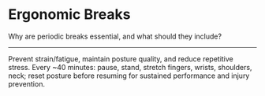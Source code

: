 # Ergonomic Breaks

Why are periodic breaks essential, and what should they include?

---

Prevent strain/fatigue, maintain posture quality, and reduce repetitive stress. Every ~40 minutes: pause, stand, stretch fingers, wrists, shoulders, neck; reset posture before resuming for sustained performance and injury prevention.